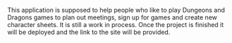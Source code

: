 This application is supposed to help people who like to play Dungeons and Dragons games to plan out meetings, sign up for games and create new character sheets. It is still a work in process. Once the project is finished it will be deployed and the link to the site will be provided. 
